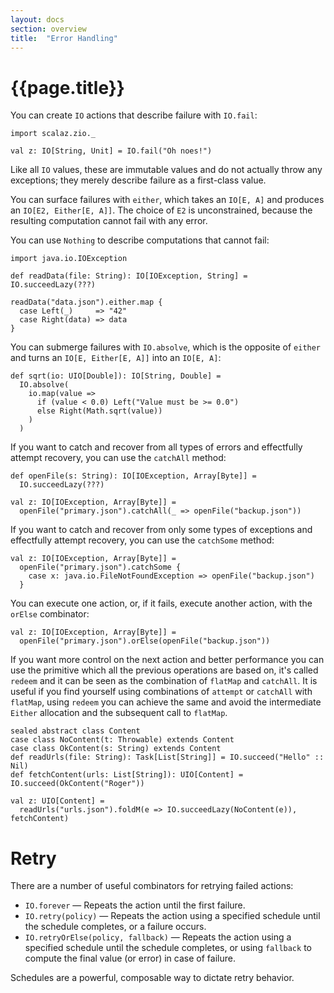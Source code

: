 ```yaml
---
layout: docs
section: overview
title:  "Error Handling"
---
```


# {{page.title}}

You can create `IO` actions that describe failure with `IO.fail`:

```tut:silent
import scalaz.zio._

val z: IO[String, Unit] = IO.fail("Oh noes!")
```

Like all `IO` values, these are immutable values and do not actually throw any exceptions; they merely describe failure as a first-class value.

You can surface failures with `either`, which takes an `IO[E, A]` and produces an `IO[E2, Either[E, A]]`. The choice of `E2` is unconstrained, because the resulting computation cannot fail with any error.

You can use `Nothing` to describe computations that cannot fail:

```tut:invisible
import java.io.IOException

def readData(file: String): IO[IOException, String] = IO.succeedLazy(???)
```

```tut:silent
readData("data.json").either.map {
  case Left(_)     => "42"
  case Right(data) => data
}
```

You can submerge failures with `IO.absolve`, which is the opposite of `either` and turns an `IO[E, Either[E, A]]` into an `IO[E, A]`:

```tut:silent
def sqrt(io: UIO[Double]): IO[String, Double] =
  IO.absolve(
    io.map(value =>
      if (value < 0.0) Left("Value must be >= 0.0")
      else Right(Math.sqrt(value))
    )
  )
```

If you want to catch and recover from all types of errors and effectfully attempt recovery, you can use the `catchAll` method:

```tut:invisible
def openFile(s: String): IO[IOException, Array[Byte]] =   
  IO.succeedLazy(???)
```

```tut:silent
val z: IO[IOException, Array[Byte]] = 
  openFile("primary.json").catchAll(_ => openFile("backup.json"))
```

If you want to catch and recover from only some types of exceptions and effectfully attempt recovery, you can use the `catchSome` method:

```tut:silent
val z: IO[IOException, Array[Byte]] = 
  openFile("primary.json").catchSome {
    case x: java.io.FileNotFoundException => openFile("backup.json")
  }
```

You can execute one action, or, if it fails, execute another action, with the `orElse` combinator:

```tut:silent
val z: IO[IOException, Array[Byte]] = 
  openFile("primary.json").orElse(openFile("backup.json"))
```

If you want more control on the next action and better performance you can use the primitive which all the previous operations are based on, it's called `redeem` and it can be seen as the combination of `flatMap` and `catchAll`. It is useful if you find yourself using combinations of `attempt` or `catchAll` with `flatMap`, using `redeem` you can achieve the same and avoid the intermediate `Either` allocation and the subsequent call to `flatMap`.

```tut:invisible
sealed abstract class Content
case class NoContent(t: Throwable) extends Content
case class OkContent(s: String) extends Content
def readUrls(file: String): Task[List[String]] = IO.succeed("Hello" :: Nil)
def fetchContent(urls: List[String]): UIO[Content] = IO.succeed(OkContent("Roger"))
```
```tut:silent
val z: UIO[Content] =
  readUrls("urls.json").foldM(e => IO.succeedLazy(NoContent(e)), fetchContent)
```

# Retry

There are a number of useful combinators for retrying failed actions:

 * `IO.forever` &mdash; Repeats the action until the first failure.
 * `IO.retry(policy)` &mdash; Repeats the action using a specified schedule until the schedule completes, or a failure occurs.
 * `IO.retryOrElse(policy, fallback)` &mdash; Repeats the action using a specified schedule until the schedule completes, or using `fallback` to compute the final value (or error) in case of failure.

Schedules are a powerful, composable way to dictate retry behavior.
